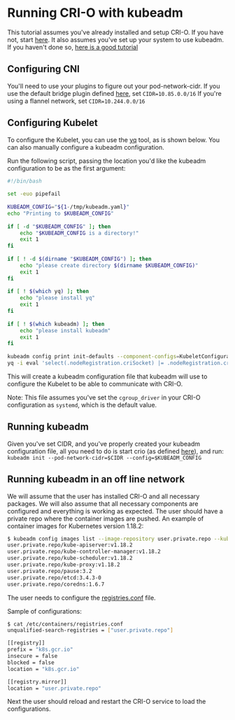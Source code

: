 # Running CRI-O with kubeadm

This tutorial assumes you've already installed and setup CRI-O. If you have not, start [here](/install.md).
It also assumes you've set up your system to use kubeadm. If you haven't done so, [here is a good tutorial](https://www.mirantis.com/blog/how-install-kubernetes-kubeadm/)

## Configuring CNI

You'll need to use your plugins to figure out your pod-network-cidr. If you use the default bridge plugin defined [here](/contrib/cni/10-crio-bridge.conf), set
```CIDR=10.85.0.0/16```
If you're using a flannel network, set
```CIDR=10.244.0.0/16```

## Configuring Kubelet

To configure the Kubelet, you can use the [yq](https://github.com/mikefarah/yq) tool, as is shown below.
You can also manually configure a kubeadm configuration.

Run the following script, passing the location you'd like the kubeadm configuration to be as the first argument:

```bash
#!/bin/bash                                                                                                                                                                                                                                   
                                                                                                                                                                                                                                              
set -euo pipefail                                                                                                                                                                                                                             
                                                                                                                                                                                                                                              
KUBEADM_CONFIG="${1-/tmp/kubeadm.yaml}"                                                                                                                                                                                                              
echo "Printing to $KUBEADM_CONFIG"                                                                                                                                                                                                                   
                                                                                                                                                                                                                                              
if [ -d "$KUBEADM_CONFIG" ]; then                                                                                                                                                                                                                    
    echo "$KUBEADM_CONFIG is a directory!"                                                                                                                                                                                                           
    exit 1                                                                                                                                                                                                                                    
fi                                                                                                                                                                                                                                            
                                                                                                                                                                                                                                              
if [ ! -d $(dirname "$KUBEADM_CONFIG") ]; then                                                                                                                                                                                                       
    echo "please create directory $(dirname $KUBEADM_CONFIG)"                                                                                                                                                                                        
    exit 1                                                                                                                                                                                                                                    
fi                                                                                                                                                                                                                                            
                                                                                                                                                                                                                                              
if [ ! $(which yq) ]; then                                                                                                                                                                                                                    
    echo "please install yq"                                                                                                                                                                                                                  
    exit 1                                                                                                                                                                                                                                    
fi                                                                                                                                                                                                                                            
                                                                                                                                                                                                                                              
if [ ! $(which kubeadm) ]; then                                                                                                                                                                                                               
    echo "please install kubeadm"                                                                                                                                                                                                             
    exit 1                                                                                                                                                                                                                                    
fi                                                                                                                                                                                                                                            
                                                                                                                                                                                                                                              
kubeadm config print init-defaults --component-configs=KubeletConfiguration > "$KUBEADM_CONFIG"                                                                                                                                                      
yq -i eval 'select(.nodeRegistration.criSocket) |= .nodeRegistration.criSocket = "unix:///var/run/crio/crio.sock"' "$KUBEADM_CONFIG"
```

This will create a kubeadm configuration file that kubeadm will use to configure the Kubelet to be able to communicate with CRI-O.

Note: This file assumes you've set the `cgroup_driver` in your CRI-O configuration as `systemd`, which is the default value.

## Running kubeadm

Given you've set CIDR, and you've properly created your kubeadm configuration file, all you need to do is start crio (as defined [here](/install.md)), and run:
`kubeadm init --pod-network-cidr=$CIDR --config=$KUBEADM_CONFIG`

## Running kubeadm in an off line network

We will assume that the user has installed CRI-O and all necessary packages. We will also assume that all necessary components are configured and everything is working as expected. The user should have a private repo where the container images are pushed. An example of container images for Kubernetes version 1.18.2:

```bash
$ kubeadm config images list --image-repository user.private.repo --kubernetes-version=v1.18.2
user.private.repo/kube-apiserver:v1.18.2
user.private.repo/kube-controller-manager:v1.18.2
user.private.repo/kube-scheduler:v1.18.2
user.private.repo/kube-proxy:v1.18.2
user.private.repo/pause:3.2
user.private.repo/etcd:3.4.3-0
user.private.repo/coredns:1.6.7
```

The user needs to configure the [registries.conf](https://github.com/containers/image/blob/master/docs/containers-registries.conf.5.md) file.

Sample of configurations:

```bash
$ cat /etc/containers/registries.conf
unqualified-search-registries = ["user.private.repo"]

[[registry]]
prefix = "k8s.gcr.io"
insecure = false
blocked = false
location = "k8s.gcr.io"

[[registry.mirror]]
location = "user.private.repo"
```

Next the user should reload and restart the CRI-O service to load the configurations.

